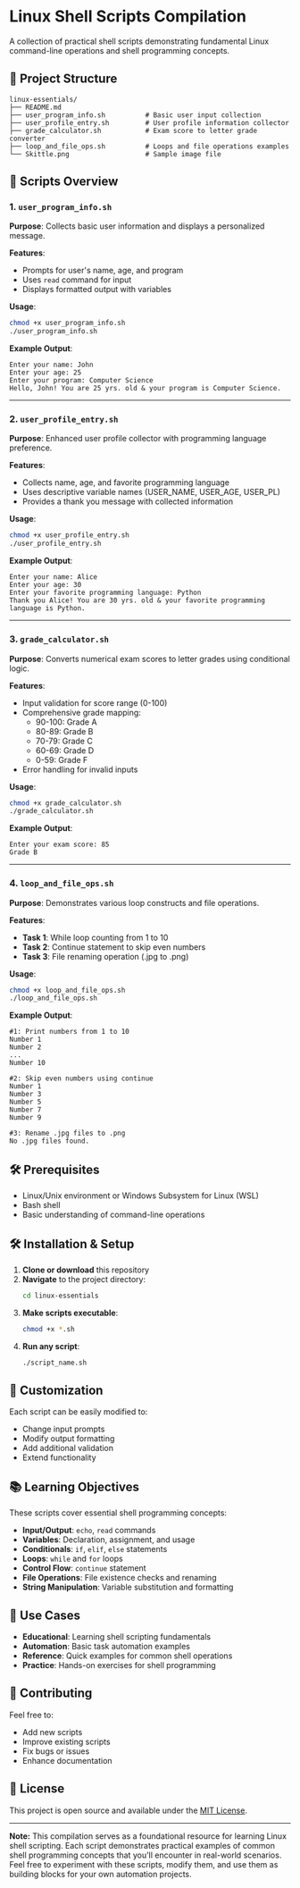 # Linux Shell Scripts Compilation

A collection of practical shell scripts demonstrating fundamental Linux command-line operations and shell programming concepts.

## 📁 Project Structure

```
linux-essentials/
├── README.md
├── user_program_info.sh          # Basic user input collection
├── user_profile_entry.sh         # User profile information collector
├── grade_calculator.sh           # Exam score to letter grade converter
├── loop_and_file_ops.sh          # Loops and file operations examples
└── Skittle.png                   # Sample image file
```

## 🚀 Scripts Overview

### 1. `user_program_info.sh`
**Purpose**: Collects basic user information and displays a personalized message.

**Features**:
- Prompts for user's name, age, and program
- Uses `read` command for input
- Displays formatted output with variables

**Usage**:
```bash
chmod +x user_program_info.sh
./user_program_info.sh
```

**Example Output**:
```
Enter your name: John
Enter your age: 25
Enter your program: Computer Science
Hello, John! You are 25 yrs. old & your program is Computer Science.
```

---

### 2. `user_profile_entry.sh`
**Purpose**: Enhanced user profile collector with programming language preference.

**Features**:
- Collects name, age, and favorite programming language
- Uses descriptive variable names (USER_NAME, USER_AGE, USER_PL)
- Provides a thank you message with collected information

**Usage**:
```bash
chmod +x user_profile_entry.sh
./user_profile_entry.sh
```

**Example Output**:
```
Enter your name: Alice
Enter your age: 30
Enter your favorite programming language: Python
Thank you Alice! You are 30 yrs. old & your favorite programming language is Python.
```

---

### 3. `grade_calculator.sh`
**Purpose**: Converts numerical exam scores to letter grades using conditional logic.

**Features**:
- Input validation for score range (0-100)
- Comprehensive grade mapping:
  - 90-100: Grade A
  - 80-89: Grade B
  - 70-79: Grade C
  - 60-69: Grade D
  - 0-59: Grade F
- Error handling for invalid inputs

**Usage**:
```bash
chmod +x grade_calculator.sh
./grade_calculator.sh
```

**Example Output**:
```
Enter your exam score: 85
Grade B
```

---

### 4. `loop_and_file_ops.sh`
**Purpose**: Demonstrates various loop constructs and file operations.

**Features**:
- **Task 1**: While loop counting from 1 to 10
- **Task 2**: Continue statement to skip even numbers
- **Task 3**: File renaming operation (.jpg to .png)

**Usage**:
```bash
chmod +x loop_and_file_ops.sh
./loop_and_file_ops.sh
```

**Example Output**:
```
#1: Print numbers from 1 to 10
Number 1
Number 2
...
Number 10

#2: Skip even numbers using continue
Number 1
Number 3
Number 5
Number 7
Number 9

#3: Rename .jpg files to .png
No .jpg files found.
```

## 🛠️ Prerequisites

- Linux/Unix environment or Windows Subsystem for Linux (WSL)
- Bash shell
- Basic understanding of command-line operations

## 🛠️ Installation & Setup

1. **Clone or download** this repository
2. **Navigate** to the project directory:
   ```bash
   cd linux-essentials
   ```
3. **Make scripts executable**:
   ```bash
   chmod +x *.sh
   ```
4. **Run any script**:
   ```bash
   ./script_name.sh
   ```

## 🔧 Customization

Each script can be easily modified to:
- Change input prompts
- Modify output formatting
- Add additional validation
- Extend functionality

## 📚 Learning Objectives

These scripts cover essential shell programming concepts:

- **Input/Output**: `echo`, `read` commands
- **Variables**: Declaration, assignment, and usage
- **Conditionals**: `if`, `elif`, `else` statements
- **Loops**: `while` and `for` loops
- **Control Flow**: `continue` statement
- **File Operations**: File existence checks and renaming
- **String Manipulation**: Variable substitution and formatting

## 🎯 Use Cases

- **Educational**: Learning shell scripting fundamentals
- **Automation**: Basic task automation examples
- **Reference**: Quick examples for common shell operations
- **Practice**: Hands-on exercises for shell programming

## 🤝 Contributing

Feel free to:
- Add new scripts
- Improve existing scripts
- Fix bugs or issues
- Enhance documentation

## 📄 License

This project is open source and available under the [MIT License](LICENSE).

---

**Note:** This compilation serves as a foundational resource for learning Linux shell scripting. Each script demonstrates practical examples of common shell programming concepts that you'll encounter in real-world scenarios. Feel free to experiment with these scripts, modify them, and use them as building blocks for your own automation projects.
